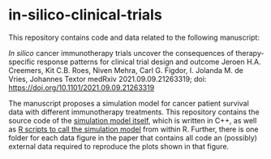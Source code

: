 # in-silico-clinical-trials

This repository contains code and data related to the following manuscript: 

_In silico_ cancer immunotherapy trials uncover the consequences of therapy-specific response patterns for clinical trial design and outcome
Jeroen H.A. Creemers, Kit C.B. Roes, Niven Mehra, Carl G. Figdor, I. Jolanda M. de Vries, Johannes Textor
medRxiv 2021.09.09.21263319; doi: https://doi.org/10.1101/2021.09.09.21263319

The manuscript proposes a simulation model for cancer patient survival data with different immunotherapy treatments. This repository contains the source code of the [simulation model itself](model/model.cpp), which is written in C++, as well as [R scripts to call the simulation model](model/a.R) from within R. Further, there is one folder for each data figure in the paper that contains all code an (possibly) external data required to reproduce the plots shown in that figure.

